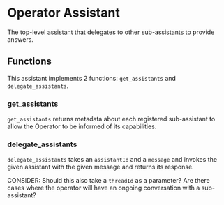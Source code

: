# Operator Assistant

The top-level assistant that delegates to other sub-assistants to provide answers.

## Functions

This assistant implements 2 functions: `get_assistants` and `delegate_assistants`.

### get_assistants

`get_assistants` returns metadata about each registered sub-assistant to allow the Operator to be informed of its capabilities.

### delegate_assistants

`delegate_assistants` takes an `assistantId` and a `message` and invokes the given assistant with the given message and returns its response.

CONSIDER: Should this also take a `threadId` as a parameter? Are there cases where the operator will have an ongoing conversation with a sub-assistant?
